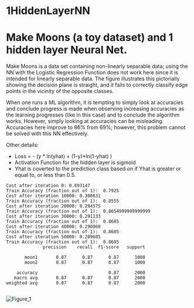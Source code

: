 # 1HiddenLayerNN


# Make Moons (a toy dataset) and 1 hidden layer Neural Net. 
Make Moons is a data set containing non-linearly separable data; using the NN with the Logistic Regression Function does not work here since it is intended for linearly separable data. 
The figure illustrates this pictorially showing the decision plane is straight, and it fails to correctly classify edge points in the vicinity of the opposite classes. 

When one runs a ML algorithm, it is tempting to simply look at accuracies and conclude progress is made when observing increasing accuracies as the learning progresses (like in this case) and to conclude the algorithm works. 
However, simply looking at accuracies can be misleading. Accuracies here improve to 86% from 69%; however, this problem cannot be solved with this NN effectively.

Other details:
* Loss = - (y * ln(yhat) + (1-y)*ln(1-yhat) )
* Activation Function for the hidden layer is sigmoid
* Yhat is coverted to the prediction class based on if Yhat is greater or equal to, or less than 0.5.

````
Cost after iteration 0: 0.693147
Train Accuracy (fraction out of 1):  0.7925
Cost after iteration 10000: 0.308631
Train Accuracy (fraction out of 1):  0.8555
Cost after iteration 20000: 0.294575
Train Accuracy (fraction out of 1):  0.8654999999999999
Cost after iteration 30000: 0.291133
Train Accuracy (fraction out of 1):  0.8685
Cost after iteration 40000: 0.290060
Train Accuracy (fraction out of 1):  0.8685
Cost after iteration 50000: 0.289685
Train Accuracy (fraction out of 1):  0.8685
              precision    recall  f1-score   support

       moon1       0.87      0.87      0.87      1000
       moon2       0.87      0.87      0.87      1000

    accuracy                           0.87      2000
   macro avg       0.87      0.87      0.87      2000
weighted avg       0.87      0.87      0.87      2000


````


![Figure_1](https://user-images.githubusercontent.com/20401990/141185914-ffdab0f0-4568-42c8-8a37-d66425cb59c8.png)



